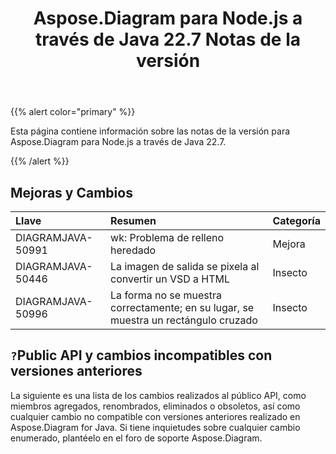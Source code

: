 ﻿---
title: Aspose.Diagram para Node.js a través de Java 22.7 Notas de la versión
type: docs
weight: 21
url: /es/java/aspose-diagram-for-node-js-via-java-22-7-release-notes/
---
{{% alert color="primary" %}}

Esta página contiene información sobre las notas de la versión para Aspose.Diagram para Node.js a través de Java 22.7.

{{% /alert %}}
## **Mejoras y Cambios**  ##

|**Llave**|**Resumen**|**Categoría**|
|:- |:- |:- |
|DIAGRAMJAVA-50991|wk: Problema de relleno heredado|Mejora|
|DIAGRAMJAVA-50446|La imagen de salida se pixela al convertir un VSD a HTML|Insecto|
|DIAGRAMJAVA-50996|La forma no se muestra correctamente; en su lugar, se muestra un rectángulo cruzado|Insecto|

## `?`**Public API y cambios incompatibles con versiones anteriores**
La siguiente es una lista de los cambios realizados al público API, como miembros agregados, renombrados, eliminados o obsoletos, así como cualquier cambio no compatible con versiones anteriores realizado en Aspose.Diagram for Java. Si tiene inquietudes sobre cualquier cambio enumerado, plantéelo en el foro de soporte Aspose.Diagram.
